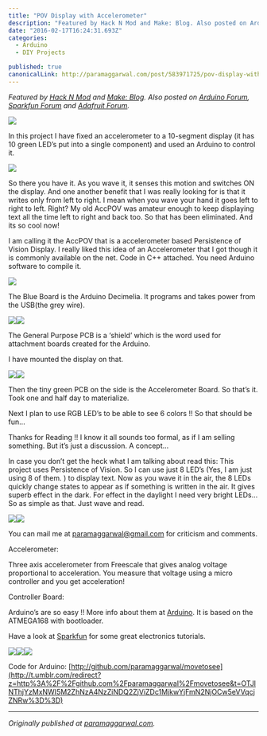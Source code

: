 ```yaml
---
title: "POV Display with Accelerometer"
description: "Featured by Hack N Mod and Make: Blog. Also posted on Arduino Forum, Sparkfun Forum and Adafruit Forum. In this project I have fixed an accelerometer to a 10-segment display (it has 10 green LED’s…"
date: "2016-02-17T16:24:31.693Z"
categories: 
  - Arduino
  - DIY Projects

published: true
canonicalLink: http://paramaggarwal.com/post/583971725/pov-display-with-accelerometer
---
```


_Featured by_ [_Hack N Mod_](http://t.umblr.com/redirect?z=http%3A%2F%2Fhacknmod.com%2Fhack%2Fdirt-simple-pov-led-display%2F&t=MWVkNzFhMWE1YWVkZmJjNzY0NWI2NWNiZWRiNGNlMjQ2Yzk4MTlkYSw5eVVqcjZNRw%3D%3D) _and_ [_Make: Blog_](http://t.umblr.com/redirect?z=http%3A%2F%2Fblog.makezine.com%2Farchive%2F2008%2F10%2Farduino_minipov_with_acce.html&t=ODIwYWMyNjQ1MDMyMWZlNjQwNDYzZDQ1NTk2MDFjNmFkYWFkNmNhZCw5eVVqcjZNRw%3D%3D)_._ _Also posted on_ [_Arduino Forum_](http://t.umblr.com/redirect?z=http%3A%2F%2Fwww.arduino.cc%2Fcgi-bin%2Fyabb2%2FYaBB.pl%3Fnum%3D1223449559%2F13%2313&t=YjAwMjMxYTgyMjQzN2I2MWViMzRlMGY2Y2UwMDNjOGQ0MWJlZjQ2MCw5eVVqcjZNRw%3D%3D)_,_ [_Sparkfun Forum_](http://t.umblr.com/redirect?z=http%3A%2F%2Fforum.sparkfun.com%2Fviewtopic.php%3Fp%3D56703%23p56703&t=YThhNmExNTI3ZGEzMTc0ZjkxZDY2NTQ0Njk1Njc2NGQzYzBjZDBlZiw5eVVqcjZNRw%3D%3D) _and_ [_Adafruit Forum_](http://t.umblr.com/redirect?z=http%3A%2F%2Fforums.adafruit.com%2Fviewtopic.php%3Ft%3D6446%23p31328&t=MzA3Yzc4NjdmN2NiOTQ5YTU2N2Q2MjBlNTk1MzQ3YmI0NmUzZTZjNCw5eVVqcjZNRw%3D%3D)_._

![](/img/0*fNT850x9Q99neCSW.jpg)

In this project I have fixed an accelerometer to a 10-segment display (it has 10 green LED’s put into a single component) and used an Arduino to control it.

![](/img/0*y8OSVLT1cr9lTqAB.jpg)

So there you have it. As you wave it, it senses this motion and switches ON the display. And one another benefit that I was really looking for is that it writes only from left to right. I mean when you wave your hand it goes left to right to left. Right? My old AccPOV was amateur enough to keep displaying text all the time left to right and back too. So that has been eliminated. And its so cool now!

I am calling it the AccPOV that is a accelerometer based Persistence of Vision Display. I really liked this idea of an Accelerometer that I got though it is commonly available on the net. Code in C++ attached. You need Arduino software to compile it.

![](/img/0*rilS8Vl8_LxQdOVv.jpg)

The Blue Board is the Arduino Decimelia. It programs and takes power from the USB(the grey wire).

![](/img/0*nJeOB4AZhAUoB8w-.jpg)![](/img/0*q-niUPI4eT7-eV03.jpg)

The General Purpose PCB is a ‘shield’ which is the word used for attachment boards created for the Arduino.

I have mounted the display on that.

![](/img/0*aH_sQWJYqVCGMbCY.jpg)![](/img/0*nb0w1nQImtIWspU0.jpg)

Then the tiny green PCB on the side is the Accelerometer Board. So that’s it. Took one and half day to materialize.

Next I plan to use RGB LED’s to be able to see 6 colors !! So that should be fun…

Thanks for Reading !! I know it all sounds too formal, as if I am selling something. But it’s just a discussion. A concept…

In case you don’t get the heck what I am talking about read this: This project uses Persistence of Vision. So I can use just 8 LED’s (Yes, I am just using 8 of them. ) to display text. Now as you wave it in the air, the 8 LEDs quickly change states to appear as if something is written in the air. It gives superb effect in the dark. For effect in the daylight I need very bright LEDs… So as simple as that. Just wave and read.

![](/img/0*eQhn6mETpYjEajia.jpg)![](/img/0*iVui9rGSyuCuIRp1.jpg)

You can mail me at [paramaggarwal@gmail.com](http://t.umblr.com/redirect?z=mailto%3Aparamaggarwal%40gmail.com&t=MTM0NGY4NWIxMjcwN2EyMGEyYTFhYTNhNDcxNTMzMWJlZjY2ZTcwNCw5eVVqcjZNRw%3D%3D) for criticism and comments.

Accelerometer:

Three axis accelerometer from Freescale that gives analog voltage proportional to acceleration. You measure that voltage using a micro controller and you get acceleration!

Controller Board:

Arduino’s are so easy !! More info about them at [Arduino](http://t.umblr.com/redirect?z=http%3A%2F%2Farduino.cc&t=MmFiYTQzNWJhMDBhYjQzMzlhOGQ2MDgxOTliNmFhOGJkOGM0NjVkNSw5eVVqcjZNRw%3D%3D). It is based on the ATMEGA168 with bootloader.

Have a look at [Sparkfun](http://t.umblr.com/redirect?z=http%3A%2F%2Fsparkfun.com&t=ZTg3ZGRhZDVjMTIzYWI5YWU0MGUzNzdlMjFlNjJjZGRmNjdjZDk1Myw5eVVqcjZNRw%3D%3D) for some great electronics tutorials.

![](/img/0*F9Ze48L0_F6W4gk5.jpg)![](/img/0*fkVvCASFz3btVnoo.jpg)![](/img/0*6658oZ5QENEcliLV.jpg)

Code for Arduino: [http://github.com/paramaggarwal/movetosee](http://t.umblr.com/redirect?z=http%3A%2F%2Fgithub.com%2Fparamaggarwal%2Fmovetosee&t=OTJlNThjYzMxNWI5M2ZhNzA4NzZiNDQ2ZjViZDc1MjkwYjFmN2NjOCw5eVVqcjZNRw%3D%3D)

---

_Originally published at_ [_paramaggarwal.com_](http://paramaggarwal.com/post/583971725/pov-display-with-accelerometer)_._
